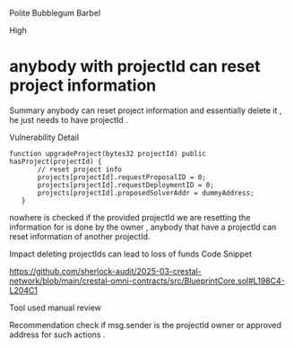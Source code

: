 Polite Bubblegum Barbel

High

# anybody with projectId can reset project information

Summary
anybody can reset project information and essentially delete it , he just needs to have projectId .

Vulnerability Detail

 ```solidity
function upgradeProject(bytes32 projectId) public hasProject(projectId) { 
        // reset project info
        projects[projectId].requestProposalID = 0;
        projects[projectId].requestDeploymentID = 0;
        projects[projectId].proposedSolverAddr = dummyAddress;
    } 
```

nowhere is checked if the provided projectId we are resetting the information for is done by the owner , anybody that have a projectId can reset information of another projectId.

Impact
deleting projectIds can lead to loss of funds 
Code Snippet

https://github.com/sherlock-audit/2025-03-crestal-network/blob/main/crestal-omni-contracts/src/BlueprintCore.sol#L198C4-L204C1

Tool used
manual review

Recommendation
check if msg.sender is the projectId owner or approved address for such actions .